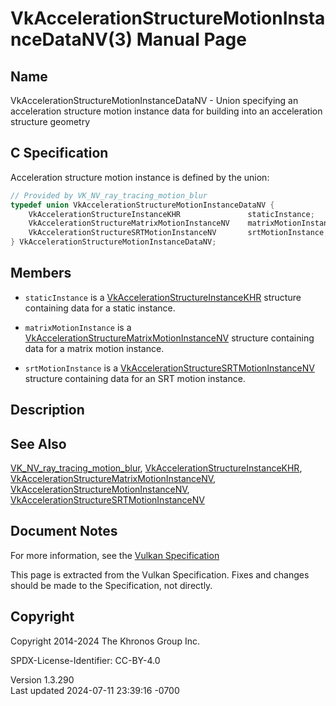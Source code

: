 # VkAccelerationStructureMotionInstanceDataNV(3) Manual Page

## Name

VkAccelerationStructureMotionInstanceDataNV - Union specifying an
acceleration structure motion instance data for building into an
acceleration structure geometry



## <a href="#_c_specification" class="anchor"></a>C Specification

Acceleration structure motion instance is defined by the union:

``` c
// Provided by VK_NV_ray_tracing_motion_blur
typedef union VkAccelerationStructureMotionInstanceDataNV {
    VkAccelerationStructureInstanceKHR               staticInstance;
    VkAccelerationStructureMatrixMotionInstanceNV    matrixMotionInstance;
    VkAccelerationStructureSRTMotionInstanceNV       srtMotionInstance;
} VkAccelerationStructureMotionInstanceDataNV;
```

## <a href="#_members" class="anchor"></a>Members

- `staticInstance` is a
  [VkAccelerationStructureInstanceKHR](https://registry.khronos.org/vulkan/specs/1.3-extensions/man/html/VkAccelerationStructureInstanceKHR.html)
  structure containing data for a static instance.

- `matrixMotionInstance` is a
  [VkAccelerationStructureMatrixMotionInstanceNV](https://registry.khronos.org/vulkan/specs/1.3-extensions/man/html/VkAccelerationStructureMatrixMotionInstanceNV.html)
  structure containing data for a matrix motion instance.

- `srtMotionInstance` is a
  [VkAccelerationStructureSRTMotionInstanceNV](https://registry.khronos.org/vulkan/specs/1.3-extensions/man/html/VkAccelerationStructureSRTMotionInstanceNV.html)
  structure containing data for an SRT motion instance.

## <a href="#_description" class="anchor"></a>Description

## <a href="#_see_also" class="anchor"></a>See Also

[VK_NV_ray_tracing_motion_blur](https://registry.khronos.org/vulkan/specs/1.3-extensions/man/html/VK_NV_ray_tracing_motion_blur.html),
[VkAccelerationStructureInstanceKHR](https://registry.khronos.org/vulkan/specs/1.3-extensions/man/html/VkAccelerationStructureInstanceKHR.html),
[VkAccelerationStructureMatrixMotionInstanceNV](https://registry.khronos.org/vulkan/specs/1.3-extensions/man/html/VkAccelerationStructureMatrixMotionInstanceNV.html),
[VkAccelerationStructureMotionInstanceNV](https://registry.khronos.org/vulkan/specs/1.3-extensions/man/html/VkAccelerationStructureMotionInstanceNV.html),
[VkAccelerationStructureSRTMotionInstanceNV](https://registry.khronos.org/vulkan/specs/1.3-extensions/man/html/VkAccelerationStructureSRTMotionInstanceNV.html)

## <a href="#_document_notes" class="anchor"></a>Document Notes

For more information, see the <a
href="https://registry.khronos.org/vulkan/specs/1.3-extensions/html/vkspec.html#VkAccelerationStructureMotionInstanceDataNV"
target="_blank" rel="noopener">Vulkan Specification</a>

This page is extracted from the Vulkan Specification. Fixes and changes
should be made to the Specification, not directly.

## <a href="#_copyright" class="anchor"></a>Copyright

Copyright 2014-2024 The Khronos Group Inc.

SPDX-License-Identifier: CC-BY-4.0

Version 1.3.290  
Last updated 2024-07-11 23:39:16 -0700
